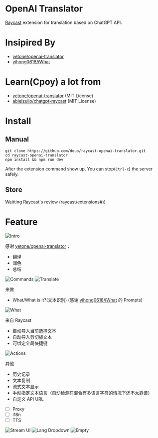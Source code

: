 # OpenAI Translator

[Raycast](https://www.raycast.com/) extension for translation based on ChatGPT API.

# Insipired By

- [yetone/openai-translator](https://github.com/yetone/openai-translator)
- [yihong0618/iWhat](https://github.com/yihong0618/iWhat)

# Learn(Cpoy) a lot from

- [yetone/openai-translator](https://github.com/yetone/openai-translator) (MIT License)
- [abielzulio/chatgpt-raycast](https://github.com/abielzulio/chatgpt-raycast) (MIT License)

# Install

## Manual

``` shell
git clone https://github.com/douo/raycast-openai-translator.git
cd raycast-openai-translator
npm install && npm run dev
```

After the extension command show up, You can stop(`Ctrl-c`) the server safely.

## Store

Waitting  Raycast's review (raycast/extensions#))

# Feature

![Intro](metadata/configuration.png)

感谢 [yetone/openai-translator](https://github.com/yetone/openai-translator)：

- 翻译
- 润色
- 总结

![Commands](metadata/commands.png)
![Translate](metadata/translate.png)

来做

- What/What is it?(文本识别) (感谢 [yihong0618/iWhat](https://github.com/yihong0618/iWhat) 的 Prompts)

![What](metadata/what-zh.png)

来自 Raycast

- 自动导入当前选择文本
- 自动导入剪切板文本
- 可绑定全局快捷键

![Actions](metadata/actions.png)


其他

- 历史记录
- 文本复制
- 流式文本显示
- 手动指定文本语言（自动检测在混合有多语言字符的情况下还不太靠谱）
- 自定义 API URL
- [ ] Proxy
- [ ] i18n
- [ ] TTS

![Stream UI](metadata/stream-text.png)
![Lang Dropdown](metadata/lang-dropdown.png)
![Empty](metadata/empty.png)
